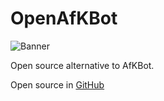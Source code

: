 # OpenAfKBot

![Banner](https://i.gyazo.com/924d01de544bd108b54b347a9552faa0.png)

Open source alternative to AfKBot.

Open source in [GitHub](https://github.com/JankieQwQ/OpenAfKBot)
